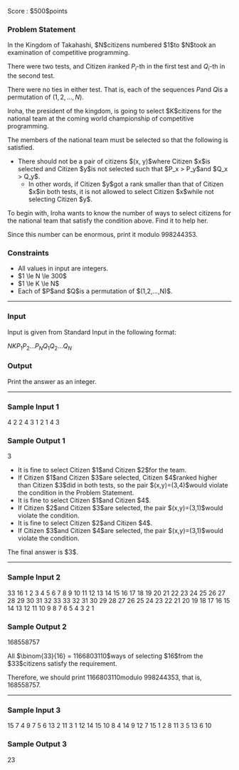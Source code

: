 
<div>

<span>

<span>

<p>
Score : $500$points
</p>

<div>

<section>

### **Problem Statement**

<p>
In the Kingdom of Takahashi, $N$citizens numbered $1$to $N$took an examination of competitive programming.

There were two tests, and Citizen $i$ranked $P_i$-th in the first test and $Q_i$-th in the second test.

There were no ties in either test. That is, each of the sequences $P$and $Q$is a permutation of $(1, 2, ..., N)$.
</p>

<p>
Iroha, the president of the kingdom, is going to select $K$citizens for the national team at the coming world championship of competitive programming.

The members of the national team must be selected so that the following is satisfied.
</p>

<ul>

<li>
There should not be a pair of citizens $(x, y)$where Citizen $x$is selected and Citizen $y$is not selected such that $P_x > P_y$and $Q_x > Q_y$.
<ul>

<li>
In other words, if Citizen $y$got a rank smaller than that of Citizen $x$in both tests, it is not allowed to select Citizen $x$while not selecting Citizen $y$.
</li>

</ul>

</li>

</ul>

<p>
To begin with, Iroha wants to know the number of ways to select citizens for the national team that satisfy the condition above. Find it to help her.

Since this number can be enormous, print it modulo $998244353$.
</p>

</section>

</div>

<div>

<section>

### **Constraints**

<ul>

<li>
All values in input are integers.
</li>

<li>
$1 \le N \le 300$
</li>

<li>
$1 \le K \le N$
</li>

<li>
Each of $P$and $Q$is a permutation of $(1,2,...,N)$.
</li>

</ul>

</section>

</div>

---

<div>

<div>

<section>

### **Input**

<p>
Input is given from Standard Input in the following format:
</p>

<div>

$N$$K$$P_1$$P_2$$\dots$$P_N$$Q_1$$Q_2$$\dots$$Q_N$
</div>

</section>

</div>

<div>

<section>

### **Output**

<p>
Print the answer as an integer.
</p>

</section>

</div>

</div>

---

<div>

<section>

### **Sample Input 1**

<div>

4 2
2 4 3 1
2 1 4 3

</div>

</section>

</div>

<div>

<section>

### **Sample Output 1**

<div>

3

</div>

<ul>

<li>
It is fine to select Citizen $1$and Citizen $2$for the team.
</li>

<li>
If Citizen $1$and Citizen $3$are selected, Citizen $4$ranked higher than Citizen $3$did in both tests, so the pair $(x,y)=(3,4)$would violate the condition in the Problem Statement.
</li>

<li>
It is fine to select Citizen $1$and Citizen $4$.
</li>

<li>
If Citizen $2$and Citizen $3$are selected, the pair $(x,y)=(3,1)$would violate the condition.
</li>

<li>
It is fine to select Citizen $2$and Citizen $4$.
</li>

<li>
If Citizen $3$and Citizen $4$are selected, the pair $(x,y)=(3,1)$would violate the condition.
</li>

</ul>

<p>
The final answer is $3$.
</p>

</section>

</div>

---

<div>

<section>

### **Sample Input 2**

<div>

33 16
1 2 3 4 5 6 7 8 9 10 11 12 13 14 15 16 17 18 19 20 21 22 23 24 25 26 27 28 29 30 31 32 33
33 32 31 30 29 28 27 26 25 24 23 22 21 20 19 18 17 16 15 14 13 12 11 10 9 8 7 6 5 4 3 2 1

</div>

</section>

</div>

<div>

<section>

### **Sample Output 2**

<div>

168558757

</div>

<p>
All $\binom{33}{16} = 1166803110$ways of selecting $16$from the $33$citizens satisfy the requirement.

Therefore, we should print $1166803110$modulo $998244353$, that is, $168558757$.
</p>

</section>

</div>

---

<div>

<section>

### **Sample Input 3**

<div>

15 7
4 9 7 5 6 13 2 11 3 1 12 14 15 10 8
4 14 9 12 7 15 1 2 8 11 3 5 13 6 10

</div>

</section>

</div>

<div>

<section>

### **Sample Output 3**

<div>

23

</div>

</section>

</div>

</span>

</span>

</div>
